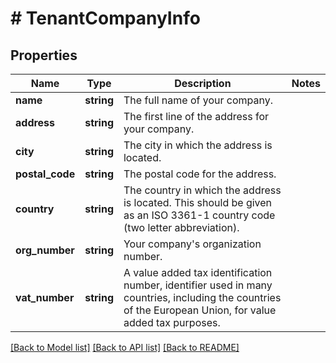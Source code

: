 # # TenantCompanyInfo

## Properties

Name | Type | Description | Notes
------------ | ------------- | ------------- | -------------
**name** | **string** | The full name of your company. |
**address** | **string** | The first line of the address for your company. |
**city** | **string** | The city in which the address is located. |
**postal_code** | **string** | The postal code for the address. |
**country** | **string** | The country in which the address is located. This should be given as an ISO 3361-1 country code (two letter abbreviation). |
**org_number** | **string** | Your company&#39;s organization number. |
**vat_number** | **string** | A value added tax identification number, identifier used in many countries, including the countries of the European Union, for value added tax purposes. |

[[Back to Model list]](../../README.md#models) [[Back to API list]](../../README.md#endpoints) [[Back to README]](../../README.md)
